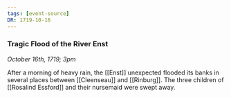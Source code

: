 ```yaml
---
tags: [event-source]
DR: 1719-10-16
---
```

### Tragic Flood of the River Enst
*October 16th, 1719; 3pm*

After a morning of heavy rain, the [[Enst]] unexpected flooded its banks in several places between [[Cleenseau]] and [[Rinburg]]. The three children of [[Rosalind Essford]] and their nursemaid were swept away.